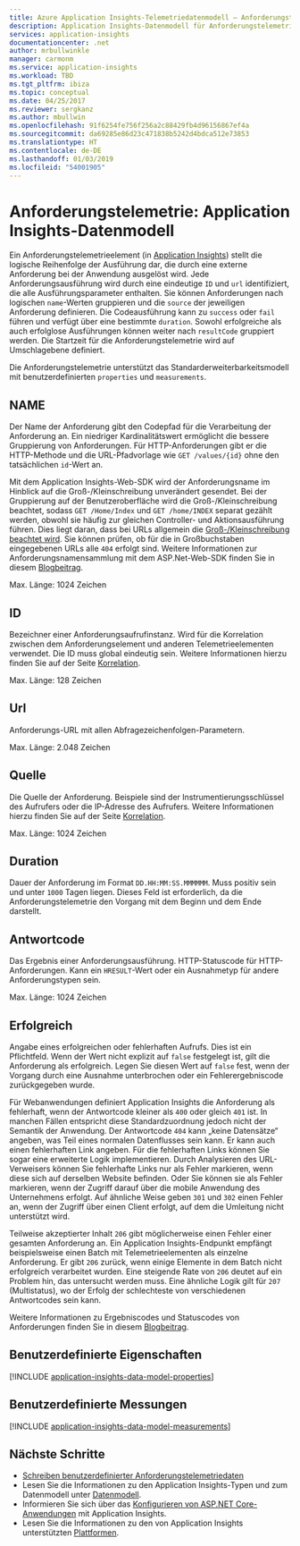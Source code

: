 ```yaml
---
title: Azure Application Insights-Telemetriedatenmodell – Anforderungstelemetrie | Microsoft-Dokumentation
description: Application Insights-Datenmodell für Anforderungstelemetrie
services: application-insights
documentationcenter: .net
author: mrbullwinkle
manager: carmonm
ms.service: application-insights
ms.workload: TBD
ms.tgt_pltfrm: ibiza
ms.topic: conceptual
ms.date: 04/25/2017
ms.reviewer: sergkanz
ms.author: mbullwin
ms.openlocfilehash: 91f6254fe756f256a2c88429fb4d96156867ef4a
ms.sourcegitcommit: da69285e86d23c471838b5242d4bdca512e73853
ms.translationtype: HT
ms.contentlocale: de-DE
ms.lasthandoff: 01/03/2019
ms.locfileid: "54001905"
---
```

# <a name="request-telemetry-application-insights-data-model"></a>Anforderungstelemetrie: Application Insights-Datenmodell

Ein Anforderungstelemetrieelement (in [Application Insights](../../application-insights/app-insights-overview.md)) stellt die logische Reihenfolge der Ausführung dar, die durch eine externe Anforderung bei der Anwendung ausgelöst wird. Jede Anforderungsausführung wird durch eine eindeutige `ID` und `url` identifiziert, die alle Ausführungsparameter enthalten. Sie können Anforderungen nach logischen `name`-Werten gruppieren und die `source` der jeweiligen Anforderung definieren. Die Codeausführung kann zu `success` oder `fail` führen und verfügt über eine bestimmte `duration`. Sowohl erfolgreiche als auch erfolglose Ausführungen können weiter nach `resultCode` gruppiert werden. Die Startzeit für die Anforderungstelemetrie wird auf Umschlagebene definiert.

Die Anforderungstelemetrie unterstützt das Standarderweiterbarkeitsmodell mit benutzerdefinierten `properties` und `measurements`.

## <a name="name"></a>NAME

Der Name der Anforderung gibt den Codepfad für die Verarbeitung der Anforderung an. Ein niedriger Kardinalitätswert ermöglicht die bessere Gruppierung von Anforderungen. Für HTTP-Anforderungen gibt er die HTTP-Methode und die URL-Pfadvorlage wie `GET /values/{id}` ohne den tatsächlichen `id`-Wert an.

Mit dem Application Insights-Web-SDK wird der Anforderungsname im Hinblick auf die Groß-/Kleinschreibung unverändert gesendet. Bei der Gruppierung auf der Benutzeroberfläche wird die Groß-/Kleinschreibung beachtet, sodass `GET /Home/Index` und `GET /home/INDEX` separat gezählt werden, obwohl sie häufig zur gleichen Controller- und Aktionsausführung führen. Dies liegt daran, dass bei URLs allgemein die [Groß-/Kleinschreibung beachtet wird](https://www.w3.org/TR/WD-html40-970708/htmlweb.html). Sie können prüfen, ob für die in Großbuchstaben eingegebenen URLs alle `404` erfolgt sind. Weitere Informationen zur Anforderungsnamensammlung mit dem ASP.Net-Web-SDK finden Sie in diesem [Blogbeitrag](https://apmtips.com/blog/2015/02/23/request-name-and-url/).

Max. Länge: 1024 Zeichen

## <a name="id"></a>ID

Bezeichner einer Anforderungsaufrufinstanz. Wird für die Korrelation zwischen dem Anforderungselement und anderen Telemetrieelementen verwendet. Die ID muss global eindeutig sein. Weitere Informationen hierzu finden Sie auf der Seite [Korrelation](../../azure-monitor/app/correlation.md).

Max. Länge: 128 Zeichen

## <a name="url"></a>Url

Anforderungs-URL mit allen Abfragezeichenfolgen-Parametern.

Max. Länge: 2.048 Zeichen

## <a name="source"></a>Quelle

Die Quelle der Anforderung. Beispiele sind der Instrumentierungsschlüssel des Aufrufers oder die IP-Adresse des Aufrufers. Weitere Informationen hierzu finden Sie auf der Seite [Korrelation](../../azure-monitor/app/correlation.md).

Max. Länge: 1024 Zeichen

## <a name="duration"></a>Duration

Dauer der Anforderung im Format `DD.HH:MM:SS.MMMMMM`. Muss positiv sein und unter `1000` Tagen liegen. Dieses Feld ist erforderlich, da die Anforderungstelemetrie den Vorgang mit dem Beginn und dem Ende darstellt.

## <a name="response-code"></a>Antwortcode

Das Ergebnis einer Anforderungsausführung. HTTP-Statuscode für HTTP-Anforderungen. Kann ein `HRESULT`-Wert oder ein Ausnahmetyp für andere Anforderungstypen sein.

Max. Länge: 1024 Zeichen

## <a name="success"></a>Erfolgreich

Angabe eines erfolgreichen oder fehlerhaften Aufrufs. Dies ist ein Pflichtfeld. Wenn der Wert nicht explizit auf `false` festgelegt ist, gilt die Anforderung als erfolgreich. Legen Sie diesen Wert auf `false` fest, wenn der Vorgang durch eine Ausnahme unterbrochen oder ein Fehlerergebniscode zurückgegeben wurde.

Für Webanwendungen definiert Application Insights die Anforderung als fehlerhaft, wenn der Antwortcode kleiner als `400` oder gleich `401` ist. In manchen Fällen entspricht diese Standardzuordnung jedoch nicht der Semantik der Anwendung. Der Antwortcode `404` kann „keine Datensätze“ angeben, was Teil eines normalen Datenflusses sein kann. Er kann auch einen fehlerhaften Link angeben. Für die fehlerhaften Links können Sie sogar eine erweiterte Logik implementieren. Durch Analysieren des URL-Verweisers können Sie fehlerhafte Links nur als Fehler markieren, wenn diese sich auf derselben Website befinden. Oder Sie können sie als Fehler markieren, wenn der Zugriff darauf über die mobile Anwendung des Unternehmens erfolgt. Auf ähnliche Weise geben `301` und `302` einen Fehler an, wenn der Zugriff über einen Client erfolgt, auf dem die Umleitung nicht unterstützt wird.

Teilweise akzeptierter Inhalt `206` gibt möglicherweise einen Fehler einer gesamten Anforderung an. Ein Application Insights-Endpunkt empfängt beispielsweise einen Batch mit Telemetrieelementen als einzelne Anforderung. Er gibt `206` zurück, wenn einige Elemente in dem Batch nicht erfolgreich verarbeitet wurden. Eine steigende Rate von `206` deutet auf ein Problem hin, das untersucht werden muss. Eine ähnliche Logik gilt für `207` (Multistatus), wo der Erfolg der schlechteste von verschiedenen Antwortcodes sein kann.

Weitere Informationen zu Ergebniscodes und Statuscodes von Anforderungen finden Sie in diesem [Blogbeitrag](https://apmtips.com/blog/2016/12/03/request-success-and-response-code/).

## <a name="custom-properties"></a>Benutzerdefinierte Eigenschaften

[!INCLUDE [application-insights-data-model-properties](../../../includes/application-insights-data-model-properties.md)]

## <a name="custom-measurements"></a>Benutzerdefinierte Messungen

[!INCLUDE [application-insights-data-model-measurements](../../../includes/application-insights-data-model-measurements.md)]

## <a name="next-steps"></a>Nächste Schritte

- [Schreiben benutzerdefinierter Anforderungstelemetriedaten](../../azure-monitor/app/api-custom-events-metrics.md#trackrequest)
- Lesen Sie die Informationen zu den Application Insights-Typen und zum Datenmodell unter [Datenmodell](data-model.md).
- Informieren Sie sich über das [Konfigurieren von ASP.NET Core-Anwendungen](../../azure-monitor/app/asp-net.md) mit Application Insights.
- Lesen Sie die Informationen zu den von Application Insights unterstützten [Plattformen](../../azure-monitor/app/platforms.md).
